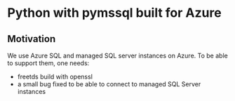 Python with pymssql built for Azure
======

## Motivation
We use Azure SQL and managed SQL server instances on Azure. To be able to support them, one needs:

- freetds build with openssl
- a small bug fixed to be able to connect to managed SQL Server instances


